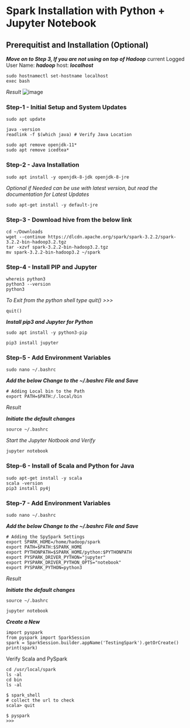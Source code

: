 # Spark Installation with Python + Jupyter Notebook #

## Prerequitist and Installation (Optional) ##
___Move on to Step 3, If you are not using on top of Hadoop___
current Logged User Name: **_hadoop_**
host: **_localhost_**
```
sudo hostnamectl set-hostname localhost
exec bash
```
_Result_
![image](https://user-images.githubusercontent.com/111234771/195283872-ad5b1a98-5f9d-4356-934a-b6ec31935701.png)

### Step-1 - Initial Setup and System Updates ###
```
sudo apt update
```
```
java -version
readlink -f $(which java) # Verify Java Location

sudo apt remove openjdk-11*
sudo apt remove icedtea*
```

### Step-2 - Java Installation ###
```
sudo apt install -y openjdk-8-jdk openjdk-8-jre
```
_Optional if Needed can be use with latest version, but read the documentation for Latest Updates_
```
sudo apt-get install -y default-jre
```

### Step-3 - Download hive from the below link ###
```
cd ~/Downloads
wget --continue https://dlcdn.apache.org/spark/spark-3.2.2/spark-3.2.2-bin-hadoop3.2.tgz
tar -xzvf spark-3.2.2-bin-hadoop3.2.tgz
mv spark-3.2.2-bin-hadoop3.2 ~/spark
```

### Step-4 - Install PIP and Jupyter ###
```
whereis python3
python3 --version
python3
```
_To Exit from the python shell type quit() >>>_
```
quit()
```
**_Install pip3 and Jupyter for Python_**
```
sudo apt install -y python3-pip
```
```
pip3 install jupyter
```

### Step-5 - Add Environment Variables ###
```
sudo nano ~/.bashrc
```
**_Add the below Change to the ~/.bashrc File and Save_**
```
# Adding Local bin to the Path
export PATH=$PATH:/.local/bin
```
_Result_


**_Initiate the default changes_**
```
source ~/.bashrc
```

_Start the Jupyter Notbook and Verify_
```
jupyter notebook
```

### Step-6 - Install of Scala and Python for Java ###
```
sudo apt-get install -y scala
scala -version
pip3 install py4j
```

### Step-7 - Add Environment Variables ###
```
sudo nano ~/.bashrc
```

**_Add the below Change to the ~/.bashrc File and Save_**
```
# Adding the SpySpark Settings
export SPARK_HOME=/home/hadoop/spark
export PATH=$PATH:$SPARK_HOME
export PYTHONPATH=$SPARK_HOME/python:$PYTHONPATH
export PYSPARK_DRIVER_PYTHON="jupyter"
export PYSPARK_DRIVER_PYTHON_OPTS="notebook"
export PYSPARK_PYTHON=python3
```
_Result_


**_Initiate the default changes_**
```
source ~/.bashrc
```


```
jupyter notebook
```

___Create a New___
```
import pyspark
from pyspark import SparkSession
spark = SparkSession.builder.appName('TestingSpark').getOrCreate()
print(spark)
```


Verify Scala and PySpark 
```
cd /usr/local/spark
ls -al
cd bin
ls -al

$ spark_shell
# collect the url to check
scala> quit

$ pyspark
>>>
```
